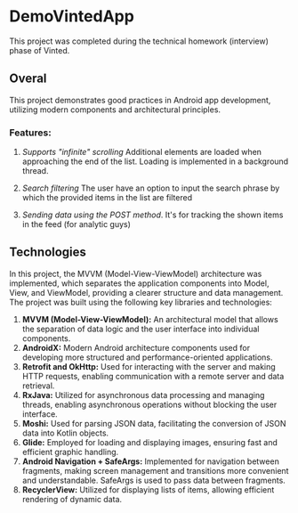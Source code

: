 # DemoVintedApp
This project was completed during the technical homework (interview) phase of Vinted.

## Overal 
This project demonstrates good practices in Android app development, utilizing modern components and architectural principles. 

### Features:
1. *Supports "infinite" scrolling*
Additional elements are loaded when approaching the end of the list. Loading is implemented in a background thread.

2. *Search filtering*
The user  have an option to input the search phrase by which the provided items in the list are filtered

3. *Sending data using the POST method*. 
It's for tracking the shown items in the feed (for analytic guys)

## Technologies
In this project, the MVVM (Model-View-ViewModel) architecture was implemented, which separates the application components into Model, View, and ViewModel, providing a clearer structure and data management. The project was built using the following key libraries and technologies:

1. **MVVM (Model-View-ViewModel):** An architectural model that allows the separation of data logic and the user interface into individual components.
2. **AndroidX:** Modern Android architecture components used for developing more structured and performance-oriented applications.
3. **Retrofit and OkHttp:** Used for interacting with the server and making HTTP requests, enabling communication with a remote server and data retrieval.
4. **RxJava:** Utilized for asynchronous data processing and managing threads, enabling asynchronous operations without blocking the user interface.
5. **Moshi:** Used for parsing JSON data, facilitating the conversion of JSON data into Kotlin objects.
6. **Glide:** Employed for loading and displaying images, ensuring fast and efficient graphic handling.
7. **Android Navigation + SafeArgs:** Implemented for navigation between fragments, making screen management and transitions more convenient and understandable. SafeArgs is used to pass data between fragments.
8. **RecyclerView:** Utilized for displaying lists of items, allowing efficient rendering of dynamic data.
